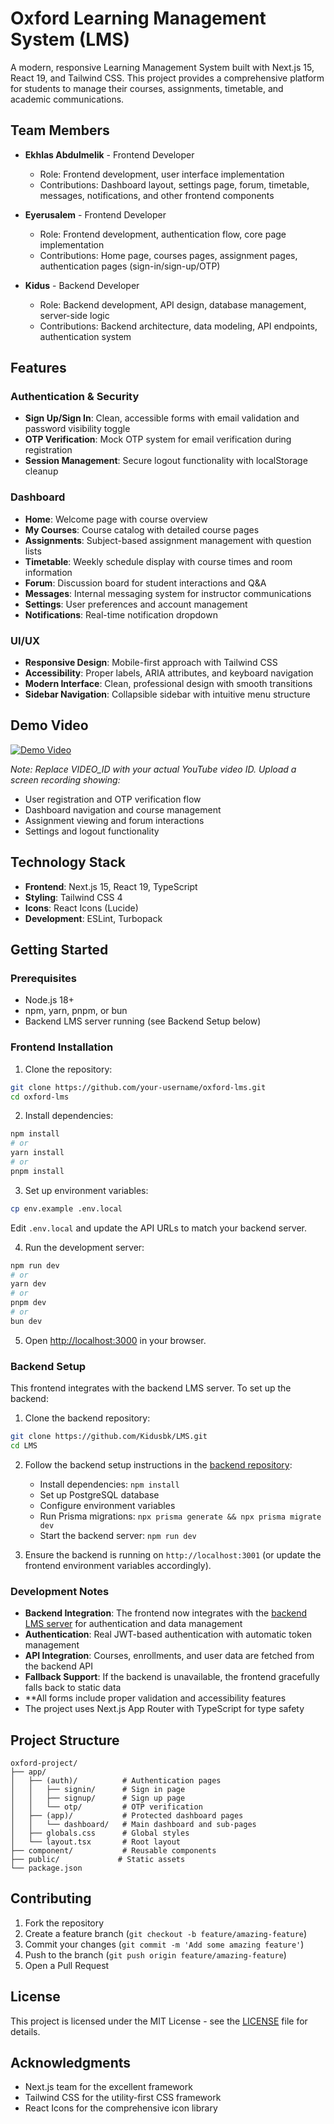 # Oxford Learning Management System (LMS)

A modern, responsive Learning Management System built with Next.js 15, React 19, and Tailwind CSS. This project provides a comprehensive platform for students to manage their courses, assignments, timetable, and academic communications.

## Team Members

- **Ekhlas Abdulmelik** - Frontend Developer
  - Role: Frontend development,  user interface implementation
  - Contributions: Dashboard layout, settings page, forum, timetable, messages, notifications, and other frontend components

- **Eyerusalem** - Frontend Developer  
  - Role: Frontend development,  authentication flow, core page implementation
  - Contributions: Home page, courses pages, assignment pages, authentication pages (sign-in/sign-up/OTP)

- **Kidus** - Backend Developer
  - Role: Backend development, API design, database management, server-side logic
  - Contributions: Backend architecture, data modeling, API endpoints, authentication system

## Features

### Authentication & Security
- **Sign Up/Sign In**: Clean, accessible forms with email validation and password visibility toggle
- **OTP Verification**: Mock OTP system for email verification during registration
- **Session Management**: Secure logout functionality with localStorage cleanup

### Dashboard
- **Home**: Welcome page with course overview
- **My Courses**: Course catalog with detailed course pages
- **Assignments**: Subject-based assignment management with question lists
- **Timetable**: Weekly schedule display with course times and room information
- **Forum**: Discussion board for student interactions and Q&A
- **Messages**: Internal messaging system for instructor communications
- **Settings**: User preferences and account management
- **Notifications**: Real-time notification dropdown

### UI/UX
- **Responsive Design**: Mobile-first approach with Tailwind CSS
- **Accessibility**: Proper labels, ARIA attributes, and keyboard navigation
- **Modern Interface**: Clean, professional design with smooth transitions
- **Sidebar Navigation**: Collapsible sidebar with intuitive menu structure

## Demo Video

[![Demo Video](https://img.youtube.com/vi/VIDEO_ID/0.jpg)](https://www.youtube.com/watch?v=VIDEO_ID)

*Note: Replace VIDEO_ID with your actual YouTube video ID. Upload a screen recording showing:*
- User registration and OTP verification flow
- Dashboard navigation and course management
- Assignment viewing and forum interactions
- Settings and logout functionality

## Technology Stack

- **Frontend**: Next.js 15, React 19, TypeScript
- **Styling**: Tailwind CSS 4
- **Icons**: React Icons (Lucide)
- **Development**: ESLint, Turbopack

## Getting Started

### Prerequisites
- Node.js 18+ 
- npm, yarn, pnpm, or bun
- Backend LMS server running (see Backend Setup below)

### Frontend Installation

1. Clone the repository:
```bash
git clone https://github.com/your-username/oxford-lms.git
cd oxford-lms
```

2. Install dependencies:
```bash
npm install
# or
yarn install
# or
pnpm install
```

3. Set up environment variables:
```bash
cp env.example .env.local
```
Edit `.env.local` and update the API URLs to match your backend server.

4. Run the development server:
```bash
npm run dev
# or
yarn dev
# or
pnpm dev
# or
bun dev
```

5. Open [http://localhost:3000](http://localhost:3000) in your browser.

### Backend Setup

This frontend integrates with the backend LMS server. To set up the backend:

1. Clone the backend repository:
```bash
git clone https://github.com/Kidusbk/LMS.git
cd LMS
```

2. Follow the backend setup instructions in the [backend repository](https://github.com/Kidusbk/LMS):
   - Install dependencies: `npm install`
   - Set up PostgreSQL database
   - Configure environment variables
   - Run Prisma migrations: `npx prisma generate && npx prisma migrate dev`
   - Start the backend server: `npm run dev`

3. Ensure the backend is running on `http://localhost:3001` (or update the frontend environment variables accordingly).

### Development Notes

- **Backend Integration**: The frontend now integrates with the [backend LMS server](https://github.com/Kidusbk/LMS) for authentication and data management
- **Authentication**: Real JWT-based authentication with automatic token management
- **API Integration**: Courses, enrollments, and user data are fetched from the backend API
- **Fallback Support**: If the backend is unavailable, the frontend gracefully falls back to static data
- **All forms include proper validation and accessibility features
- The project uses Next.js App Router with TypeScript for type safety

## Project Structure

```
oxford-project/
├── app/
│   ├── (auth)/          # Authentication pages
│   │   ├── signin/      # Sign in page
│   │   ├── signup/      # Sign up page
│   │   └── otp/         # OTP verification
│   ├── (app)/           # Protected dashboard pages
│   │   └── dashboard/   # Main dashboard and sub-pages
│   ├── globals.css      # Global styles
│   └── layout.tsx       # Root layout
├── component/           # Reusable components
├── public/             # Static assets
└── package.json
```

## Contributing

1. Fork the repository
2. Create a feature branch (`git checkout -b feature/amazing-feature`)
3. Commit your changes (`git commit -m 'Add some amazing feature'`)
4. Push to the branch (`git push origin feature/amazing-feature`)
5. Open a Pull Request

## License

This project is licensed under the MIT License - see the [LICENSE](LICENSE) file for details.

## Acknowledgments

- Next.js team for the excellent framework
- Tailwind CSS for the utility-first CSS framework
- React Icons for the comprehensive icon library